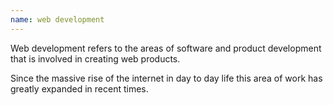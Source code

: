```yaml
---
name: web development
---
```

Web development refers to the areas of software and product development that is involved in creating web products.

Since the massive rise of the internet in day to day life this area of work has greatly expanded in recent times.
